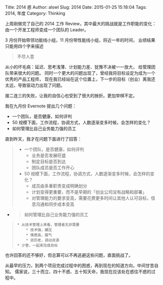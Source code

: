 Title: 2014 惑
Author: alswl
Slug: 2014
Date: 2015-01-25 15:18:04
Tags: 2014, 年度
Category: Thinking


上周刚做完了自己的 2014 工作 Review，其中最大的挑战就是工作职能的变化：
由一个开发工程师变成一个团队的 Leader。

3 月份开始带领功能线小组，11 月份带性能线小组，将近一年的时间，
业绩结果只能用四个字来描述

> 不尽人意

<!-- more -->

从小的坏毛病：延迟、思考浅薄、计划能力差、犹豫不决被一一放大，
给管理团队带来很大的问题。
同时一个更大的问题出现了，曾经我将目标设定为成为一个优秀的产品工程师，
现在我已经站在这个位置上，下一步的目标（创业）离我还太远，导致驱动力出现了问题。

接二连三的失败，让我的自信心也受到了很大的挫折。更加举棋不定。

我在九月份 Evernote 提出几个问题：

* 一个团队，是否健康，如何评判
* 50 规模下面，工作流程，协调方式，人数逐渐变多时候，会怎样的变化？
* 如何管理比自己业务能力强的员工

直到昨天，我才在问题下面进行了回答：

> * 一个团队，是否健康，如何评判
>     * 业务是否发展旺盛
>     * 制定目标是否到达
>     * 团队成员是否工作开心
> * 50 规模下面，工作流程，协调方式，人数逐渐变多时候，会怎样的变化？
>     * 成员由多重职责变成明确划分
>     * 计划变得更重要，而不是早期的「创业公司没有战略和部署」
>     * 对管理能力的要求变高，需要花费更多时间让其他人认可目标，信息沟通和同步成本变高
* > 如何管理比自己业务能力强的员工
>     * 从技术管理上来看，管理者无非需要
>         * 技术强，碾压
>         * 情商高，服气
>         * 资历老，调动资源
>     * 少管，一起来完成目标

也许回答的还不够好，但总算可以不再逃避这些问题，直面挑战了。

从最早的压力，到两个项目完成过程中的困惑，再到现在的知道方向，中间甘苦自知。
儒家说，三十而立、四十不惑、五十知天命，我现在应该处在惑往不惑的过程中。
